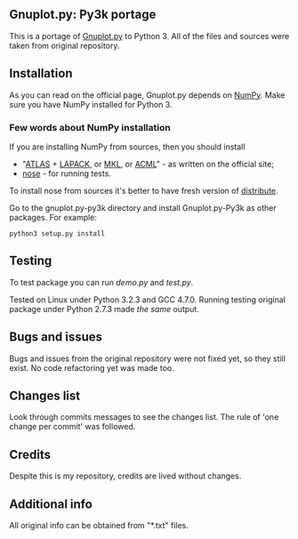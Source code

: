 ## Gnuplot.py: Py3k portage

This is a portage of [Gnuplot.py] to Python 3. All of the files and sources were taken from original repository.

## Installation

As you can read on the official page, Gnuplot.py depends on [NumPy]. Make sure you have NumPy installed for Python 3. 

### Few words about NumPy installation
If you are installing NumPy from sources, then you should install 

* "[ATLAS] + [LAPACK], or [MKL], or [ACML]" - as written on the official site;
* [nose] - for running tests.

To install nose from sources it's better to have fresh version of [distribute].

Go to the gnuplot.py-py3k directory and install Gnuplot.py-Py3k as other packages. For example:

    python3 setup.py install

## Testing

To test package you can run *demo.py* and *test.py*.

Tested on Linux under Python 3.2.3 and GCC 4.7.0. Running testing original package under Python 2.7.3 made *the same* output.

## Bugs and issues

Bugs and issues from the original repository were not fixed yet, so they still exist. No code refactoring yet was made too.

## Changes list

Look through commits messages to see the changes list. The rule of 'one change per commit' was followed.

## Credits

Despite this is my repository, credits are lived without changes.

## Additional info

All original info can be obtained from "*.txt" files.

[Gnuplot.py]:http://gnuplot-py.sourceforge.net/
[NumPy]:http://www.numpy.org/
[nose]:http://nose.readthedocs.org/en/latest/
[ATLAS]:http://math-atlas.sourceforge.net/
[LAPACK]:http://www.netlib.org/lapack/
[MKL]:http://software.intel.com/en-us/articles/intel-mkl/
[ACML]:http://developer.amd.com/libraries/acml/pages/default.aspx
[distribute]:http://pypi.python.org/pypi/distribute/#installing-and-using-distribute
